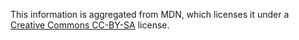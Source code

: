 This information is aggregated from MDN, which licenses it under a [Creative
Commons CC-BY-SA][cc-by-sa] license.

[cc-by-sa]: http://creativecommons.org/licenses/by-sa/2.5/
